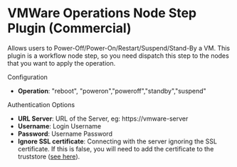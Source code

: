 # VMWare Operations Node Step Plugin (Commercial)

Allows users to Power-Off/Power-On/Restart/Suspend/Stand-By a VM.
This plugin is a workflow node step, so you need dispatch this step to the nodes that you want to apply the operation.

Configuration

- **Operation**: "reboot", "poweron","poweroff","standby","suspend"

Authentication Options

- **URL Server**: URL of the Server, eg: https://vmware-server
- **Username**: Login Username
- **Password**: Username Password
- **Ignore SSL certificate**: Connecting with the server ignoring the SSL certificate. If this is false, you will need to add the certificate to the truststore ([see here](/manual/projects/resource-model-sources/vmware.md#connecting-using-certificate)).
